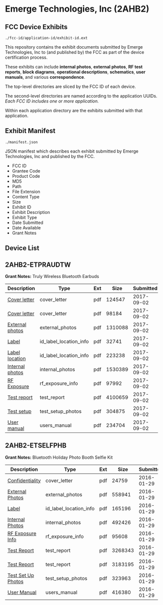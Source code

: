 # Emerge Technologies, Inc (2AHB2)
## FCC Device Exhibits

```
./fcc-id/application-id/exhibit-id.ext
```

This repository contains the exhibit documents submitted by Emerge Technologies, Inc to (and published by) the FCC as part of the device certification process.

These exhibits can include **internal photos**, **external photos**, **RF test reports**, **block diagrams**, **operational descriptions**, **schematics**, **user manuals**, and various **correspondence**.

The top-level directories are sliced by the FCC ID of each device.

The second-level directories are named according to the application UUIDs. *Each FCC ID includes one or more application.*

Within each application directory are the exhibits submitted with that application. 

## Exhibit Manifest

```
./manifest.json
```

JSON manifest which describes each exhibit submitted by Emerge Technologies, Inc and published by the FCC.

- FCC ID
- Grantee Code
- Product Code
- MD5
- Path
- File Extension
- Content Type
- Size
- Exhibit ID
- Exhibit Description
- Exhibit Type
- Date Submitted
- Date Available
- Grant Notes

## Device List
## 2AHB2-ETPRAUDTW
**Grant Notes:** Truly Wireless Bluetooth Earbuds

| Description | Type | Ext | Size | Submitted | Available |
| ----------- | ---- | --- | ---- | --------- | --------- |
| [Cover letter](2AHB2-ETPRAUDTW/7a043684aebd8a86254e9f316ce58c37/3542319.pdf) | cover_letter | pdf | 124547 | 2017-09-02 | 2017-09-02 |
| [Cover letter](2AHB2-ETPRAUDTW/7a043684aebd8a86254e9f316ce58c37/3542320.pdf) | cover_letter | pdf | 98184 | 2017-09-02 | 2017-09-02 |
| [External photos](2AHB2-ETPRAUDTW/7a043684aebd8a86254e9f316ce58c37/3542321.pdf) | external_photos | pdf | 1310088 | 2017-09-02 | 2017-09-02 |
| [Label](2AHB2-ETPRAUDTW/7a043684aebd8a86254e9f316ce58c37/3542322.pdf) | id_label_location_info | pdf | 32741 | 2017-09-02 | 2017-09-02 |
| [Label location](2AHB2-ETPRAUDTW/7a043684aebd8a86254e9f316ce58c37/3542323.pdf) | id_label_location_info | pdf | 223238 | 2017-09-02 | 2017-09-02 |
| [Internal photos](2AHB2-ETPRAUDTW/7a043684aebd8a86254e9f316ce58c37/3542324.pdf) | internal_photos | pdf | 1530389 | 2017-09-02 | 2017-09-02 |
| [RF Exposure](2AHB2-ETPRAUDTW/7a043684aebd8a86254e9f316ce58c37/3542326.pdf) | rf_exposure_info | pdf | 97992 | 2017-09-02 | 2017-09-02 |
| [Test report](2AHB2-ETPRAUDTW/7a043684aebd8a86254e9f316ce58c37/3542328.pdf) | test_report | pdf | 4100659 | 2017-09-02 | 2017-09-02 |
| [Test setup](2AHB2-ETPRAUDTW/7a043684aebd8a86254e9f316ce58c37/3542329.pdf) | test_setup_photos | pdf | 304875 | 2017-09-02 | 2017-09-02 |
| [User manual](2AHB2-ETPRAUDTW/7a043684aebd8a86254e9f316ce58c37/3542330.pdf) | users_manual | pdf | 234704 | 2017-09-02 | 2017-09-02 |
## 2AHB2-ETSELFPHB
**Grant Notes:** Bluetooth Holiday Photo Booth Selfie Kit

| Description | Type | Ext | Size | Submitted | Available |
| ----------- | ---- | --- | ---- | --------- | --------- |
| [Confidentiality](2AHB2-ETSELFPHB/2832cadecd396528c0eebb1a7304dc18/2890290.pdf) | cover_letter | pdf | 24759 | 2016-01-29 | 2016-01-30 |
| [External Photos](2AHB2-ETSELFPHB/2832cadecd396528c0eebb1a7304dc18/2890291.pdf) | external_photos | pdf | 558941 | 2016-01-29 | 2016-01-30 |
| [Label](2AHB2-ETSELFPHB/2832cadecd396528c0eebb1a7304dc18/2890293.pdf) | id_label_location_info | pdf | 165196 | 2016-01-29 | 2016-01-30 |
| [Internal Photos](2AHB2-ETSELFPHB/2832cadecd396528c0eebb1a7304dc18/2890292.pdf) | internal_photos | pdf | 492426 | 2016-01-29 | 2016-01-30 |
| [RF Exposure Info](2AHB2-ETSELFPHB/2832cadecd396528c0eebb1a7304dc18/2890297.pdf) | rf_exposure_info | pdf | 95608 | 2016-01-29 | 2016-01-30 |
| [Test Report](2AHB2-ETSELFPHB/2832cadecd396528c0eebb1a7304dc18/2890298.pdf) | test_report | pdf | 3268343 | 2016-01-29 | 2016-01-30 |
| [Test Report](2AHB2-ETSELFPHB/2832cadecd396528c0eebb1a7304dc18/2890299.pdf) | test_report | pdf | 3183195 | 2016-01-29 | 2016-01-30 |
| [Test Set Up Photos](2AHB2-ETSELFPHB/2832cadecd396528c0eebb1a7304dc18/2890296.pdf) | test_setup_photos | pdf | 323963 | 2016-01-29 | 2016-01-30 |
| [User Manual](2AHB2-ETSELFPHB/2832cadecd396528c0eebb1a7304dc18/2890300.pdf) | users_manual | pdf | 416380 | 2016-01-29 | 2016-01-30 |

